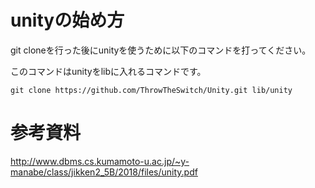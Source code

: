 # unityの始め方

git cloneを行った後にunityを使うために以下のコマンドを打ってください。

このコマンドはunityをlibに入れるコマンドです。

```
git clone https://github.com/ThrowTheSwitch/Unity.git lib/unity
```

# 参考資料

http://www.dbms.cs.kumamoto-u.ac.jp/~y-manabe/class/jikken2_5B/2018/files/unity.pdf